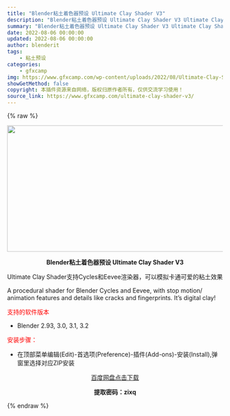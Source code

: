 ```yaml
---
title: "Blender粘土着色器预设 Ultimate Clay Shader V3"
description: "Blender粘土着色器预设 Ultimate Clay Shader V3 Ultimate Clay Shader支持Cycles和Eevee渲染器，可以模拟卡通可爱的粘土效果 A procedu..."
summary: "Blender粘土着色器预设 Ultimate Clay Shader V3 Ultimate Clay Shader支持Cycles和Eevee渲染器，可以模拟卡通可爱的粘土效果 A procedu..."
date: 2022-08-06 00:00:00
updated: 2022-08-06 00:00:00
author: blenderit
tags: 
    - 粘土预设
categories:
    - gfxcamp
img: https://www.gfxcamp.com/wp-content/uploads/2022/08/Ultimate-Clay-Shader-V3.jpg
showGetMethod: false
copyright: 本插件资源来自网络，版权归原作者所有，仅供交流学习使用！
source_link: https://www.gfxcamp.com/ultimate-clay-shader-v3/
---
```


{% raw %}
<div><p><img decoding="async" class="aligncenter size-full wp-image-105804" src="https://www.gfxcamp.com/wp-content/uploads/2022/08/Ultimate-Clay-Shader-V3.jpg" data-src="https://www.gfxcamp.com/wp-content/uploads/2022/08/Ultimate-Clay-Shader-V3.jpg" alt="" width="590" height="295" data-srcset="https://www.gfxcamp.com/wp-content/uploads/2022/08/Ultimate-Clay-Shader-V3.jpg 590w, https://www.gfxcamp.com/wp-content/uploads/2022/08/Ultimate-Clay-Shader-V3-150x75.jpg 150w" data-sizes="(max-width: 590px) 100vw, 590px"></p><p style="text-align: center;"><strong>Blender粘土着色器预设 Ultimate Clay Shader V3</strong></p><p>Ultimate Clay Shader支持Cycles和Eevee渲染器，可以模拟卡通可爱的粘土效果</p><p>A procedural shader for Blender Cycles and Eevee, with stop motion/ animation features and details like cracks and fingerprints. It’s digital clay!</p><p><span style="color: #ff0000;">支持的软件版本</span></p><ul>
<li>Blender 2.93, 3.0, 3.1, 3.2</li>
</ul><p><span style="color: #ff0000;">安装步骤：</span></p><ul>
<li>在顶部菜单编辑(Edit)-首选项(Preference)-插件(Add-ons)-安装(Install),弹窗里选择对应ZIP安装</li>
</ul><p style="text-align: center;"><a class="maxbutton-3 maxbutton maxbutton-baidu" target="_blank" rel="noopener" href="https://pan.baidu.com/s/1mrC347za-hGyhUt_nf-5FQ?pwd=zixq"><span class="mb-text">百度网盘点击下载</span></a></p><p style="text-align: center;"><strong>提取密码：zixq</strong></p></div>
<div style="display: none">gfxcamp</div>
{% endraw %}